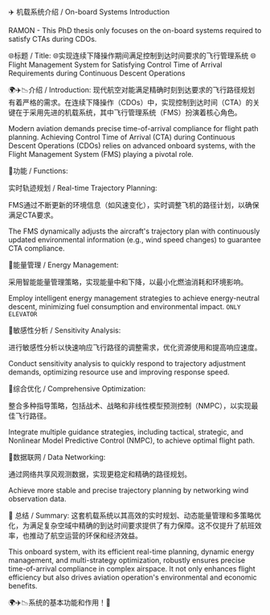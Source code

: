✈️ 机载系统介绍 / On-board Systems Introduction

RAMON - This PhD thesis only focuses on the on-board systems required to satisfy CTAs during CDOs.

🌐标题 / Title:
🌐实现连续下降操作期间满足控制到达时间要求的飞行管理系统
🌐Flight Management System for Satisfying Control Time of Arrival Requirements during Continuous Descent Operations

🌍✈️📉介绍 / Introduction:
现代航空对能满足精确时刻到达要求的飞行路径规划有着严格的需求。在连续下降操作（CDOs）中，实现控制到达时间（CTA）的关键在于采用先进的机载系统，其中飞行管理系统（FMS）扮演着核心角色。

Modern aviation demands precise time-of-arrival compliance for flight path planning. Achieving Control Time of Arrival (CTA) during Continuous Descent Operations (CDOs) relies on advanced onboard systems, with the Flight Management System (FMS) playing a pivotal role.

📌功能 / Functions:

实时轨迹规划 / Real-time Trajectory Planning:

FMS通过不断更新的环境信息（如风速变化），实时调整飞机的路径计划，以确保满足CTA要求。

The FMS dynamically adjusts the aircraft's trajectory plan with continuously updated environmental information (e.g., wind speed changes) to guarantee CTA compliance.

📌能量管理 / Energy Management:

采用智能能量管理策略，实现能量中和下降，以最小化燃油消耗和环境影响。

Employ intelligent energy management strategies to achieve energy-neutral descent, minimizing fuel consumption and environmental impact. `ONLY ELEVATOR`

📌敏感性分析 / Sensitivity Analysis:

进行敏感性分析以快速响应飞行路径的调整需求，优化资源使用和提高响应速度。

Conduct sensitivity analysis to quickly respond to trajectory adjustment demands, optimizing resource use and improving response speed.

📌综合优化 / Comprehensive Optimization:

整合多种指导策略，包括战术、战略和非线性模型预测控制（NMPC），以实现最佳飞行路径。

Integrate multiple guidance strategies, including tactical, strategic, and Nonlinear Model Predictive Control (NMPC), to achieve optimal flight path.

📌数据联网 / Data Networking:

通过网络共享风观测数据，实现更稳定和精确的路径规划。

Achieve more stable and precise trajectory planning by networking wind observation data.

🎯  总结 / Summary:
这套机载系统以其高效的实时规划、动态能量管理和多策略优化，为满足复杂空域中精确的到达时间要求提供了有力保障。这不仅提升了航班效率，也推动了航空运营的环保和经济效益。

This onboard system, with its efficient real-time planning, dynamic energy management, and multi-strategy optimization, robustly ensures precise time-of-arrival compliance in complex airspace. It not only enhances flight efficiency but also drives aviation operation's environmental and economic benefits.

🌍✈️📉系统的基本功能和作用！📘